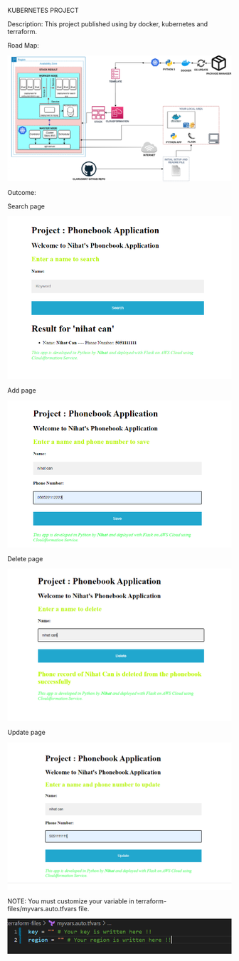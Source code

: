 KUBERNETES PROJECT

 Description: 
 This project published using by docker, kubernetes and terraform.


Road Map: 

![Project_207](project-road-map.PNG)

Outcome:

Search page

![Project_207](search.PNG)

Add page 

![Project_207](add.PNG)

Delete page

![Project_207](delete.PNG)

Update page

![Project_207](update.PNG)


NOTE: You must customize your variable in terraform-files/myvars.auto.tfvars file.

![Project_207](myvars.PNG)


